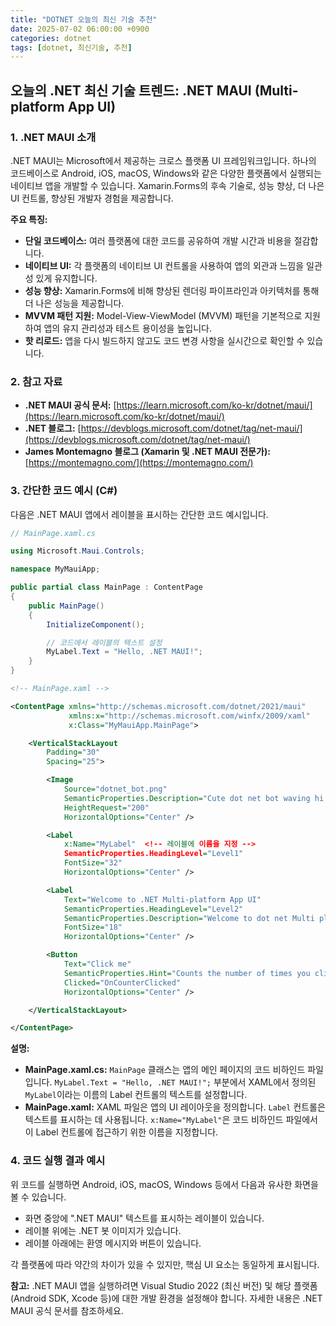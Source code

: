 ```yaml
---
title: "DOTNET 오늘의 최신 기술 추천"
date: 2025-07-02 06:00:00 +0900
categories: dotnet
tags: [dotnet, 최신기술, 추천]
---
```


## 오늘의 .NET 최신 기술 트렌드: **.NET MAUI (Multi-platform App UI)**

### 1. .NET MAUI 소개

.NET MAUI는 Microsoft에서 제공하는 크로스 플랫폼 UI 프레임워크입니다. 하나의 코드베이스로 Android, iOS, macOS, Windows와 같은 다양한 플랫폼에서 실행되는 네이티브 앱을 개발할 수 있습니다. Xamarin.Forms의 후속 기술로, 성능 향상, 더 나은 UI 컨트롤, 향상된 개발자 경험을 제공합니다.

**주요 특징:**

*   **단일 코드베이스:** 여러 플랫폼에 대한 코드를 공유하여 개발 시간과 비용을 절감합니다.
*   **네이티브 UI:** 각 플랫폼의 네이티브 UI 컨트롤을 사용하여 앱의 외관과 느낌을 일관성 있게 유지합니다.
*   **성능 향상:** Xamarin.Forms에 비해 향상된 렌더링 파이프라인과 아키텍처를 통해 더 나은 성능을 제공합니다.
*   **MVVM 패턴 지원:** Model-View-ViewModel (MVVM) 패턴을 기본적으로 지원하여 앱의 유지 관리성과 테스트 용이성을 높입니다.
*   **핫 리로드:** 앱을 다시 빌드하지 않고도 코드 변경 사항을 실시간으로 확인할 수 있습니다.

### 2. 참고 자료

*   **.NET MAUI 공식 문서:** [https://learn.microsoft.com/ko-kr/dotnet/maui/](https://learn.microsoft.com/ko-kr/dotnet/maui/)
*   **.NET 블로그:** [https://devblogs.microsoft.com/dotnet/tag/net-maui/](https://devblogs.microsoft.com/dotnet/tag/net-maui/)
*   **James Montemagno 블로그 (Xamarin 및 .NET MAUI 전문가):** [https://montemagno.com/](https://montemagno.com/)

### 3. 간단한 코드 예시 (C#)

다음은 .NET MAUI 앱에서 레이블을 표시하는 간단한 코드 예시입니다.

```csharp
// MainPage.xaml.cs

using Microsoft.Maui.Controls;

namespace MyMauiApp;

public partial class MainPage : ContentPage
{
    public MainPage()
    {
        InitializeComponent();

        // 코드에서 레이블의 텍스트 설정
        MyLabel.Text = "Hello, .NET MAUI!";
    }
}
```

```xml
<!-- MainPage.xaml -->

<ContentPage xmlns="http://schemas.microsoft.com/dotnet/2021/maui"
             xmlns:x="http://schemas.microsoft.com/winfx/2009/xaml"
             x:Class="MyMauiApp.MainPage">

    <VerticalStackLayout
        Padding="30"
        Spacing="25">

        <Image
            Source="dotnet_bot.png"
            SemanticProperties.Description="Cute dot net bot waving hi to you!"
            HeightRequest="200"
            HorizontalOptions="Center" />

        <Label
            x:Name="MyLabel"  <!-- 레이블에 이름을 지정 -->
            SemanticProperties.HeadingLevel="Level1"
            FontSize="32"
            HorizontalOptions="Center" />

        <Label
            Text="Welcome to .NET Multi-platform App UI"
            SemanticProperties.HeadingLevel="Level2"
            SemanticProperties.Description="Welcome to dot net Multi platform App UI"
            FontSize="18"
            HorizontalOptions="Center" />

        <Button
            Text="Click me"
            SemanticProperties.Hint="Counts the number of times you click"
            Clicked="OnCounterClicked"
            HorizontalOptions="Center" />

    </VerticalStackLayout>

</ContentPage>
```

**설명:**

*   **MainPage.xaml.cs:** `MainPage` 클래스는 앱의 메인 페이지의 코드 비하인드 파일입니다.  `MyLabel.Text = "Hello, .NET MAUI!";` 부분에서 XAML에서 정의된 `MyLabel`이라는 이름의 Label 컨트롤의 텍스트를 설정합니다.
*   **MainPage.xaml:** XAML 파일은 앱의 UI 레이아웃을 정의합니다. `Label` 컨트롤은 텍스트를 표시하는 데 사용됩니다.  `x:Name="MyLabel"`은 코드 비하인드 파일에서 이 Label 컨트롤에 접근하기 위한 이름을 지정합니다.

### 4. 코드 실행 결과 예시

위 코드를 실행하면 Android, iOS, macOS, Windows 등에서 다음과 유사한 화면을 볼 수 있습니다.

*   화면 중앙에 ".NET MAUI" 텍스트를 표시하는 레이블이 있습니다.
*   레이블 위에는 .NET 봇 이미지가 있습니다.
*   레이블 아래에는 환영 메시지와 버튼이 있습니다.

각 플랫폼에 따라 약간의 차이가 있을 수 있지만, 핵심 UI 요소는 동일하게 표시됩니다.

**참고:** .NET MAUI 앱을 실행하려면 Visual Studio 2022 (최신 버전) 및 해당 플랫폼 (Android SDK, Xcode 등)에 대한 개발 환경을 설정해야 합니다. 자세한 내용은 .NET MAUI 공식 문서를 참조하세요.

